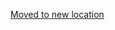 [Moved to new location](https://github.com/DataTalksClub/machine-learning-zoomcamp/blob/master/11-kserve/code/README.md)